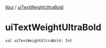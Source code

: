 [libui](index.md) / [uiTextWeightUltraBold](./ui-text-weight-ultra-bold.md)

# uiTextWeightUltraBold

`val uiTextWeightUltraBold: Int`